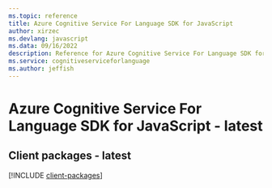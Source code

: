 ```yaml
---
ms.topic: reference
title: Azure Cognitive Service For Language SDK for JavaScript
author: xirzec
ms.devlang: javascript
ms.data: 09/16/2022
description: Reference for Azure Cognitive Service For Language SDK for JavaScript
ms.service: cognitiveserviceforlanguage
ms.author: jeffish
---
```

# Azure Cognitive Service For Language SDK for JavaScript - latest

## Client packages - latest
[!INCLUDE [client-packages](cognitive-service-for-language-client-index.md)]